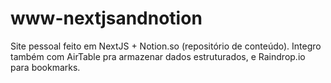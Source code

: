 # www-nextjsandnotion
Site pessoal feito em NextJS + Notion.so (repositório de conteúdo). Integro também com AirTable pra armazenar dados estruturados, e Raindrop.io para bookmarks.
